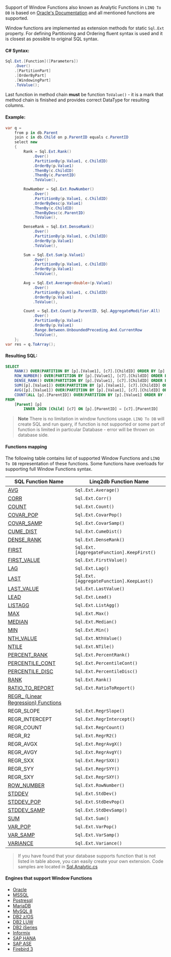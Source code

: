 Support of Window Functions also known as Analytic Functions in `LINQ To DB` is based on [Oracle's Documentation](https://docs.oracle.com/cd/E11882_01/server.112/e41084/functions004.htm) and all mentioned functions are supported. 

Window functions are implemented as extension methods for static `Sql.Ext` property. For defining Partitioning and Ordering fluent syntax is used and it is closest as possible to original SQL syntax.

#### C# Syntax:
```cs
Sql.Ext.[Function]([Parameters])
	.Over()
	.[PartitionPart]
	.[OrderByPart]
	.[WindowingPart]
	.ToValue();
```

Last function in method chain **must** be function `ToValue()` - it is a mark that method chain is finished and provides correct DataType for resulting columns.

#### Example:

```c#
var q = 
	from p in db.Parent
	join c in db.Child on p.ParentID equals c.ParentID 
	select new
	{
		Rank = Sql.Ext.Rank()
			.Over()
			.PartitionBy(p.Value1, c.ChildID)
			.OrderBy(p.Value1)
			.ThenBy(c.ChildID)
			.ThenBy(c.ParentID)
			.ToValue(),

		RowNumber = Sql.Ext.RowNumber()
			.Over()
			.PartitionBy(p.Value1, c.ChildID)
			.OrderByDesc(p.Value1)
			.ThenBy(c.ChildID)
			.ThenByDesc(c.ParentID)
			.ToValue(),

		DenseRank = Sql.Ext.DenseRank()
			.Over()
			.PartitionBy(p.Value1, c.ChildID)
			.OrderBy(p.Value1)
			.ToValue(),

		Sum = Sql.Ext.Sum(p.Value1)
			.Over()
			.PartitionBy(p.Value1, c.ChildID)
			.OrderBy(p.Value1)
			.ToValue(),

		Avg = Sql.Ext.Average<double>(p.Value1)
			.Over()
			.PartitionBy(p.Value1, c.ChildID)
			.OrderBy(p.Value1)
			.ToValue(),

		Count = Sql.Ext.Count(p.ParentID, Sql.AggregateModifier.All)
			.Over()
			.PartitionBy(p.Value1)
			.OrderBy(p.Value1)
			.Range.Between.UnboundedPreceding.And.CurrentRow
			.ToValue(),
	};
var res = q.ToArray();
```
#### Resulting SQL:
```sql
SELECT
	RANK() OVER(PARTITION BY [p].[Value1], [c7].[ChildID] ORDER BY [p].[Value1], [c7].[ChildID], [c7].[ParentID]) as [c1],
	ROW_NUMBER() OVER(PARTITION BY [p].[Value1], [c7].[ChildID] ORDER BY [p].[Value1] DESC, [c7].[ChildID], [c7].[ParentID] DESC) as [c2],
	DENSE_RANK() OVER(PARTITION BY [p].[Value1], [c7].[ChildID] ORDER BY [p].[Value1]) as [c3],
	SUM([p].[Value1]) OVER(PARTITION BY [p].[Value1], [c7].[ChildID] ORDER BY [p].[Value1]) as [c4],
	AVG([p].[Value1]) OVER(PARTITION BY [p].[Value1], [c7].[ChildID] ORDER BY [p].[Value1]) as [c5],
	COUNT(ALL [p].[ParentID]) OVER(PARTITION BY [p].[Value1] ORDER BY [p].[Value1] RANGE BETWEEN UNBOUNDED PRECEDING AND CURRENT ROW) as [c6]
FROM
	[Parent] [p]
		INNER JOIN [Child] [c7] ON [p].[ParentID] = [c7].[ParentID]
```

>**Note** There is no limitation in window functions usage. `LINQ To DB` will create SQL and run query, if function is not supported or some part of function is limited in particular Database - error will be thrown on database side.

#### Functions mapping
The following table contains list of supported Window Functions and `LINQ To DB` representation of these functions. Some functions have overloads for supporting full Window Functions syntax.

SQL Function Name                                                                                              | Linq2db Function Name 
------------------------------------                                                                           |----------------------
[AVG](https://docs.oracle.com/cd/E11882_01/server.112/e41084/functions018.htm)                                 | `Sql.Ext.Average()`
[CORR](https://docs.oracle.com/cd/E11882_01/server.112/e41084/functions035.htm)                                | `Sql.Ext.Corr()`
[COUNT](https://docs.oracle.com/cd/E11882_01/server.112/e41084/functions039.htm)                               | `Sql.Ext.Count()`
[COVAR_POP](https://docs.oracle.com/cd/E11882_01/server.112/e41084/functions040.htm)                           | `Sql.Ext.CovarPop()`
[COVAR_SAMP](https://docs.oracle.com/cd/E11882_01/server.112/e41084/functions041.htm)                          | `Sql.Ext.CovarSamp()`
[CUME_DIST](https://docs.oracle.com/cd/E11882_01/server.112/e41084/functions043.htm)                           | `Sql.Ext.CumeDist()`
[DENSE_RANK](https://docs.oracle.com/cd/E11882_01/server.112/e41084/functions052.htm)                          | `Sql.Ext.DenseRank()`
[FIRST](https://docs.oracle.com/cd/E11882_01/server.112/e41084/functions065.htm)                               | `Sql.Ext.[AggregateFunction].KeepFirst()`
[FIRST_VALUE](https://docs.oracle.com/cd/E11882_01/server.112/e41084/functions066.htm)                         | `Sql.Ext.FirstValue()`
[LAG](https://docs.oracle.com/cd/E11882_01/server.112/e41084/functions082.htm)                                 | `Sql.Ext.Lag()` 
[LAST](https://docs.oracle.com/cd/E11882_01/server.112/e41084/functions083.htm)                                | `Sql.Ext.[AggregateFunction].KeepLast()`
[LAST_VALUE](https://docs.oracle.com/cd/E11882_01/server.112/e41084/functions085.htm)                          | `Sql.Ext.LastValue()`
[LEAD](https://docs.oracle.com/cd/E11882_01/server.112/e41084/functions086.htm)                                | `Sql.Ext.Lead()`
[LISTAGG](https://docs.oracle.com/cd/E11882_01/server.112/e41084/functions089.htm)                             | `Sql.Ext.ListAgg()`
[MAX](https://docs.oracle.com/cd/E11882_01/server.112/e41084/functions098.htm)                                 | `Sql.Ext.Max()`
[MEDIAN](https://docs.oracle.com/cd/E11882_01/server.112/e41084/functions099.htm)                              | `Sql.Ext.Median()`
[MIN](https://docs.oracle.com/cd/E11882_01/server.112/e41084/functions100.htm)                                 | `Sql.Ext.Min()`
[NTH_VALUE](https://docs.oracle.com/cd/E11882_01/server.112/e41084/functions114.htm)                           | `Sql.Ext.NthValue()`
[NTILE](https://docs.oracle.com/cd/E11882_01/server.112/e41084/functions115.htm)                               | `Sql.Ext.NTile()`
[PERCENT_RANK](https://docs.oracle.com/cd/E11882_01/server.112/e41084/functions126.htm)                        | `Sql.Ext.PercentRank()`
[PERCENTILE_CONT](https://docs.oracle.com/cd/E11882_01/server.112/e41084/functions127.htm)                     | `Sql.Ext.PercentileCont()`
[PERCENTILE_DISC](https://docs.oracle.com/cd/E11882_01/server.112/e41084/functions128.htm)                     | `Sql.Ext.PercentileDisc()`
[RANK](https://docs.oracle.com/cd/E11882_01/server.112/e41084/functions141.htm)                                | `Sql.Ext.Rank()`
[RATIO_TO_REPORT](https://docs.oracle.com/cd/E11882_01/server.112/e41084/functions142.htm)                     | `Sql.Ext.RatioToReport()`
[REGR_ (Linear Regression) Functions](https://docs.oracle.com/cd/E11882_01/server.112/e41084/functions151.htm) | 
REGR_SLOPE                                                                                                     | `Sql.Ext.RegrSlope()`
REGR_INTERCEPT                                                                                                 | `Sql.Ext.RegrIntercept()`
REGR_COUNT                                                                                                     | `Sql.Ext.RegrCount()`
REGR_R2                                                                                                        | `Sql.Ext.RegrR2()`
REGR_AVGX                                                                                                      | `Sql.Ext.RegrAvgX()`
REGR_AVGY                                                                                                      | `Sql.Ext.RegrAvgY()`
REGR_SXX                                                                                                       | `Sql.Ext.RegrSXX()`
REGR_SYY                                                                                                       | `Sql.Ext.RegrSYY()`
REGR_SXY                                                                                                       | `Sql.Ext.RegrSXY()`
[ROW_NUMBER](https://docs.oracle.com/cd/E11882_01/server.112/e41084/functions156.htm)                          | `Sql.Ext.RowNumber()`
[STDDEV](https://docs.oracle.com/cd/E11882_01/server.112/e41084/functions178.htm)                              | `Sql.Ext.StdDev()`
[STDDEV_POP](https://docs.oracle.com/cd/E11882_01/server.112/e41084/functions179.htm)                          | `Sql.Ext.StdDevPop()`
[STDDEV_SAMP](https://docs.oracle.com/cd/E11882_01/server.112/e41084/functions180.htm)                         | `Sql.Ext.StdDevSamp()`
[SUM](https://docs.oracle.com/cd/E11882_01/server.112/e41084/functions182.htm)                                 | `Sql.Ext.Sum()`
[VAR_POP](https://docs.oracle.com/cd/E11882_01/server.112/e41084/functions230.htm)                             | `Sql.Ext.VarPop()`
[VAR_SAMP](https://docs.oracle.com/cd/E11882_01/server.112/e41084/functions231.htm)                            | `Sql.Ext.VarSamp()`
[VARIANCE](https://docs.oracle.com/cd/E11882_01/server.112/e41084/functions232.htm)                            | `Sql.Ext.Variance()`

>If you have found that your database supports function that is not listed in table above, you can easily create your own extension. Code samples are located in [Sql.Analytic.cs](https://github.com/linq2db/linq2db/blob/master/Source/LinqToDB/Sql/Sql.Analytic.cs)

#### Engines that support Window Functions
- [Oracle](https://docs.oracle.com/cd/E11882_01/server.112/e41084/functions004.htm)
- [MSSQL](https://docs.microsoft.com/en-us/sql/t-sql/queries/select-over-clause-transact-sql)
- [Postresql](https://www.postgresql.org/docs/current/static/tutorial-window.html)
- [MariaDB](https://mariadb.com/kb/en/mariadb/window-functions)
- [MySQL 8](https://dev.mysql.com/doc/refman/8.0/en/window-functions-usage.html)
- [DB2 z/OS](https://www.ibm.com/support/knowledgecenter/en/SSEPEK_12.0.0/sqlref/src/tpc/db2z_olapspecification.html)
- [DB2 LUW](https://www.ibm.com/support/knowledgecenter/en/SSEPGG_11.1.0/com.ibm.db2.luw.sql.ref.doc/doc/r0023461.html)
- [DB2 iSeries](https://www.ibm.com/support/knowledgecenter/en/ssw_ibm_i_73/sqlp/rbafyolap.htm)
- [Informix](https://www.ibm.com/support/knowledgecenter/en/SSGU8G_12.1.0/com.ibm.sqls.doc/ids_sqs_2584.htm)
- [SAP HANA](http://help-legacy.sap.com/saphelp_hanaplatform/helpdata/en/20/a353327519101495dfd0a87060a0d3/content.htm)
- [SAP ASE](http://infocenter.sybase.com/help/index.jsp?topic=/com.sybase.infocenter.dc38151.1602/doc/html/san1278452950084.html)
- [Firebird 3](https://www.firebirdsql.org/file/documentation/release_notes/html/en/3_0/rnfb30-dml-windowfuncs.html)
